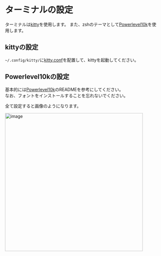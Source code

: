 # ターミナルの設定
ターミナルは[kitty](https://sw.kovidgoyal.net/kitty/)を使用します。
また、zshのテーマとして[Powerlevel10k](https://github.com/romkatv/powerlevel10k)を使用します。

## kittyの設定
`~/.config/kitty/`に[kitty.conf](https://github.com/shinking02/mac-setup/blob/main/config/kitty.conf)を配置して、kittyを起動してください。

## Powerlevel10kの設定
基本的には[Powerlevel10k](https://github.com/romkatv/powerlevel10k)のREADMEを参考にしてください。<br />
なお、フォントをインストールすることを忘れないでください。

全て設定すると画像のようになります。

<img width="454" alt="image" src="https://github.com/user-attachments/assets/08fa95fe-1c8a-4eb0-8f38-8b308fb6fed2" />

